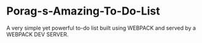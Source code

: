 # Porag-s-Amazing-To-Do-List
A very simple yet powerful to-do list built using WEBPACK and served by a WEBPACK DEV SERVER.
